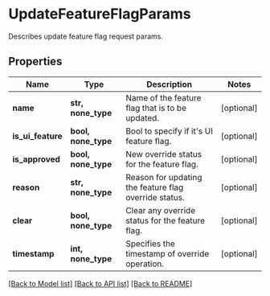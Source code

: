 # UpdateFeatureFlagParams

Describes update feature flag request params.

## Properties
Name | Type | Description | Notes
------------ | ------------- | ------------- | -------------
**name** | **str, none_type** | Name of the feature flag that is to be updated. | [optional] 
**is_ui_feature** | **bool, none_type** | Bool to specify if it&#39;s UI feature flag. | [optional] 
**is_approved** | **bool, none_type** | New override status for the feature flag. | [optional] 
**reason** | **str, none_type** | Reason for updating the feature flag override status. | [optional] 
**clear** | **bool, none_type** | Clear any override status for the feature flag. | [optional] 
**timestamp** | **int, none_type** | Specifies the timestamp of override operation. | [optional] 

[[Back to Model list]](../README.md#documentation-for-models) [[Back to API list]](../README.md#documentation-for-api-endpoints) [[Back to README]](../README.md)


